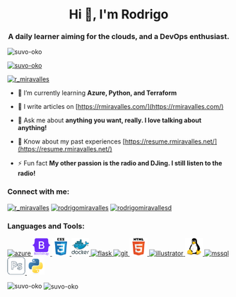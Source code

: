 <h1 align="center">Hi 👋, I'm Rodrigo</h1>
<h3 align="center">A daily learner aiming for the clouds, and a DevOps enthusiast.</h3>

<p align="left"> <img src="https://komarev.com/ghpvc/?username=suvo-oko&label=Profile%20views&color=0e75b6&style=flat" alt="suvo-oko" /> </p>

<p align="left"> <a href="https://github.com/ryo-ma/github-profile-trophy"><img src="https://github-profile-trophy.vercel.app/?username=suvo-oko" alt="suvo-oko" /></a> </p>

<p align="left"> <a href="https://twitter.com/r_miravalles" target="blank"><img src="https://img.shields.io/twitter/follow/r_miravalles?logo=twitter&style=for-the-badge" alt="r_miravalles" /></a> </p>

- 🌱 I’m currently learning **Azure, Python, and Terraform**

- 📝 I write articles on [https://rmiravalles.com/](https://rmiravalles.com/)

- 💬 Ask me about **anything you want, really. I love talking about anything!**

- 📄 Know about my past experiences [https://resume.rmiravalles.net/](https://resume.rmiravalles.net/)

- ⚡ Fun fact **My other passion is the radio and DJing. I still listen to the radio!**

<h3 align="left">Connect with me:</h3>
<p align="left">
<a href="https://twitter.com/r_miravalles" target="blank"><img align="center" src="https://cdn.jsdelivr.net/npm/simple-icons@3.0.1/icons/twitter.svg" alt="r_miravalles" height="30" width="40" /></a>
<a href="https://linkedin.com/in/rodrigomiravalles" target="blank"><img align="center" src="https://cdn.jsdelivr.net/npm/simple-icons@3.0.1/icons/linkedin.svg" alt="rodrigomiravalles" height="30" width="40" /></a>
<a href="https://fb.com/rodrigomiravallesd" target="blank"><img align="center" src="https://cdn.jsdelivr.net/npm/simple-icons@3.0.1/icons/facebook.svg" alt="rodrigomiravallesd" height="30" width="40" /></a>
</p>

<h3 align="left">Languages and Tools:</h3>
<p align="left"> <a href="https://azure.microsoft.com/en-in/" target="_blank"> <img src="https://www.vectorlogo.zone/logos/microsoft_azure/microsoft_azure-icon.svg" alt="azure" width="40" height="40"/> </a> <a href="https://getbootstrap.com" target="_blank"> <img src="https://raw.githubusercontent.com/devicons/devicon/master/icons/bootstrap/bootstrap-plain-wordmark.svg" alt="bootstrap" width="40" height="40"/> </a> <a href="https://www.w3schools.com/css/" target="_blank"> <img src="https://raw.githubusercontent.com/devicons/devicon/master/icons/css3/css3-original-wordmark.svg" alt="css3" width="40" height="40"/> </a> <a href="https://www.docker.com/" target="_blank"> <img src="https://raw.githubusercontent.com/devicons/devicon/master/icons/docker/docker-original-wordmark.svg" alt="docker" width="40" height="40"/> </a> <a href="https://flask.palletsprojects.com/" target="_blank"> <img src="https://www.vectorlogo.zone/logos/pocoo_flask/pocoo_flask-icon.svg" alt="flask" width="40" height="40"/> </a> <a href="https://git-scm.com/" target="_blank"> <img src="https://www.vectorlogo.zone/logos/git-scm/git-scm-icon.svg" alt="git" width="40" height="40"/> </a> <a href="https://www.w3.org/html/" target="_blank"> <img src="https://raw.githubusercontent.com/devicons/devicon/master/icons/html5/html5-original-wordmark.svg" alt="html5" width="40" height="40"/> </a> <a href="https://www.adobe.com/in/products/illustrator.html" target="_blank"> <img src="https://www.vectorlogo.zone/logos/adobe_illustrator/adobe_illustrator-icon.svg" alt="illustrator" width="40" height="40"/> </a> <a href="https://www.linux.org/" target="_blank"> <img src="https://raw.githubusercontent.com/devicons/devicon/master/icons/linux/linux-original.svg" alt="linux" width="40" height="40"/> </a> <a href="https://www.microsoft.com/en-us/sql-server" target="_blank"> <img src="https://cdn.worldvectorlogo.com/logos/microsoft-sql-server.svg" alt="mssql" width="40" height="40"/> </a> <a href="https://www.photoshop.com/en" target="_blank"> <img src="https://raw.githubusercontent.com/devicons/devicon/master/icons/photoshop/photoshop-line.svg" alt="photoshop" width="40" height="40"/> </a> <a href="https://www.python.org" target="_blank"> <img src="https://raw.githubusercontent.com/devicons/devicon/master/icons/python/python-original.svg" alt="python" width="40" height="40"/> </a> </p>

<p><img align="left" src="https://github-readme-stats.vercel.app/api/top-langs?username=suvo-oko&show_icons=true&locale=en&layout=compact" alt="suvo-oko" /></p>

<p>&nbsp;<img align="center" src="https://github-readme-stats.vercel.app/api?username=suvo-oko&show_icons=true&locale=en" alt="suvo-oko" /></p>

